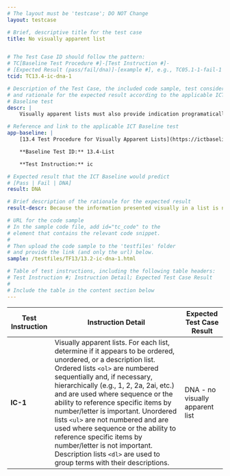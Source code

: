 ```yaml
---
# The layout must be 'testcase'; DO NOT Change
layout: testcase

# Brief, descriptive title for the test case
title: No visually apparent list


# The Test Case ID should follow the pattern:
# TC[Baseline Test Procedure #]-[Test Instruction #]-
# [Expected Result (pass/fail/dna)]-[example #], e.g., TC05.1-1-fail-1
tcid: TC13.4-ic-dna-1

# Description of the Test Case, the included code sample, test considerations,
# and rationale for the expected result according to the applicable ICT
# Baseline test
descr: |
    Visually apparent lists must also provide indication programatically that the informaton is included in a list. In the code sample there is no visually apparent list. 

# Reference and link to the applicable ICT Baseline test
app-baseline: |
    [13.4 Test Procedure for Visually Apparent Lists](https://ictbaseline.access-board.gov/13Structure/#134-test-procedure-for-visually-apparent-lists)

    **Baseline Test ID:** 13.4-List

    **Test Instruction:** ic

# Expected result that the ICT Baseline would predict
# [Pass | Fail | DNA]
result: DNA

# Brief description of the rationale for the expected result
result-descr: Because the information presented visually in a list is not defined as a list programatically the content fails baseline test 13.4.

# URL for the code sample
# In the sample code file, add id="tc_code" to the
# element that contains the relevant code snippet.
#
# Then upload the code sample to the 'testfiles' folder
# and provide the link (and only the url) below.
sample: /testfiles/TF13/13.2-ic-dna-1.html

# Table of test instructions, including the following table headers:
# Test Instruction #; Instruction Detail; Expected Test Case Result
#
# Include the table in the content section below
---
```

| Test Instruction | Instruction Detail | Expected Test Case Result |
|------------------|--------------------|---------------------------|
| **IC-1** | Visually apparent lists. For each list, determine if it appears to be ordered, unordered, or a description list. Ordered lists `<ol>` are numbered sequentially and, if necessary, hierarchically (e.g., 1, 2, 2a, 2ai, etc.) and are used where sequence or the ability to reference specific items by number/letter is important. Unordered lists `<ul>` are not numbered and are used where sequence or the ability to reference specific items by number/letter is not important. Description lists `<dl>` are used to group terms with their descriptions. | DNA - no visually apparent list | 
